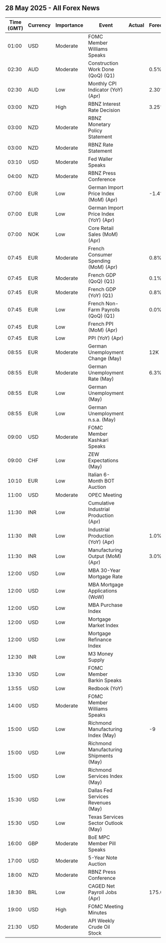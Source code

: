 ## 28 May 2025 - All Forex News

| Time (GMT) | Currency | Importance | Event | Actual | Forecast | Previous |
|------|----------|------------|-------|--------|----------|----------|
| 01:00 | USD | Moderate | FOMC Member Williams Speaks |  |  |  |
| 02:30 | AUD | Moderate | Construction Work Done (QoQ) (Q1) |  | 0.5% | 0.5% |
| 02:30 | AUD | Low | Monthly CPI Indicator (YoY) (Apr) |  | 2.30% | 2.40% |
| 03:00 | NZD | High | RBNZ Interest Rate Decision |  | 3.25% | 3.50% |
| 03:00 | NZD | Moderate | RBNZ Monetary Policy Statement |  |  |  |
| 03:00 | NZD | Moderate | RBNZ Rate Statement |  |  |  |
| 03:10 | USD | Moderate | Fed Waller Speaks |  |  |  |
| 04:00 | NZD | Moderate | RBNZ Press Conference |  |  |  |
| 07:00 | EUR | Low | German Import Price Index (MoM) (Apr) |  | -1.4% | -1.0% |
| 07:00 | EUR | Low | German Import Price Index (YoY) (Apr) |  |  | 2.1% |
| 07:00 | NOK | Low | Core Retail Sales (MoM) (Apr) |  |  | 0.6% |
| 07:45 | EUR | Moderate | French Consumer Spending (MoM) (Apr) |  | 0.8% | -1.0% |
| 07:45 | EUR | Moderate | French GDP (QoQ) (Q1) |  | 0.1% | -0.1% |
| 07:45 | EUR | Moderate | French GDP (YoY) (Q1) |  | 0.8% | 0.6% |
| 07:45 | EUR | Low | French Non-Farm Payrolls (QoQ) (Q1) |  | 0.0% | -0.3% |
| 07:45 | EUR | Low | French PPI (MoM) (Apr) |  |  | -0.6% |
| 07:45 | EUR | Low | PPI (YoY) (Apr) |  |  | -0.60% |
| 08:55 | EUR | Moderate | German Unemployment Change (May) |  | 12K | 4K |
| 08:55 | EUR | Moderate | German Unemployment Rate (May) |  | 6.3% | 6.3% |
| 08:55 | EUR | Low | German Unemployment (May) |  |  | 2.922M |
| 08:55 | EUR | Low | German Unemployment n.s.a. (May) |  |  | 2.932M |
| 09:00 | USD | Moderate | FOMC Member Kashkari Speaks |  |  |  |
| 09:00 | CHF | Low | ZEW Expectations (May) |  |  | -51.6 |
| 10:10 | EUR | Low | Italian 6-Month BOT Auction |  |  | 2.069% |
| 11:00 | USD | Moderate | OPEC Meeting |  |  |  |
| 11:30 | INR | Low | Cumulative Industrial Production (Apr) |  |  | 4.00% |
| 11:30 | INR | Low | Industrial Production (YoY) (Apr) |  | 1.0% | 3.0% |
| 11:30 | INR | Low | Manufacturing Output (MoM) (Apr) |  | 3.0% | 3.0% |
| 12:00 | USD | Low | MBA 30-Year Mortgage Rate |  |  | 6.92% |
| 12:00 | USD | Low | MBA Mortgage Applications (WoW) |  |  | -5.1% |
| 12:00 | USD | Low | MBA Purchase Index |  |  | 157.8 |
| 12:00 | USD | Low | Mortgage Market Index |  |  | 238.5 |
| 12:00 | USD | Low | Mortgage Refinance Index |  |  | 682.5 |
| 12:30 | INR | Low | M3 Money Supply |  |  | 9.5% |
| 13:30 | USD | Low | FOMC Member Barkin Speaks |  |  |  |
| 13:55 | USD | Low | Redbook (YoY) |  |  | 5.4% |
| 14:00 | USD | Moderate | FOMC Member Williams Speaks |  |  |  |
| 15:00 | USD | Low | Richmond Manufacturing Index (May) |  | -9 | -13 |
| 15:00 | USD | Low | Richmond Manufacturing Shipments (May) |  |  | -17 |
| 15:00 | USD | Low | Richmond Services Index (May) |  |  | -7 |
| 15:30 | USD | Low | Dallas Fed Services Revenues (May) |  |  | 3.8 |
| 15:30 | USD | Low | Texas Services Sector Outlook (May) |  |  | -19.4 |
| 16:00 | GBP | Moderate | BoE MPC Member Pill Speaks |  |  |  |
| 17:00 | USD | Moderate | 5-Year Note Auction |  |  | 3.995% |
| 18:00 | NZD | Moderate | RBNZ Press Conference |  |  |  |
| 18:30 | BRL | Low | CAGED Net Payroll Jobs (Apr) |  | 175.00K | 71.58K |
| 19:00 | USD | High | FOMC Meeting Minutes |  |  |  |
| 21:30 | USD | Moderate | API Weekly Crude Oil Stock |  |  | 2.499M |
